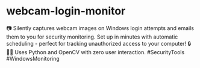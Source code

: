 # webcam-login-monitor
📷 Silently captures webcam images on Windows login attempts and emails them to you for security monitoring. Set up in minutes with automatic scheduling - perfect for tracking unauthorized access to your computer! 🔒🕵️‍♂️ Uses Python and OpenCV with zero user interaction. #SecurityTools #WindowsMonitoring
